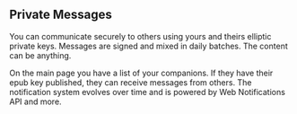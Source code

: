 ## Private Messages

You can communicate securely to others using yours and theirs elliptic private keys. Messages are signed and mixed in daily batches. The content can be anything.

On the main page you have a list of your companions. If they have their epub key published, they can receive messages from others. The notification system evolves over time and is powered by Web Notifications API and more.
